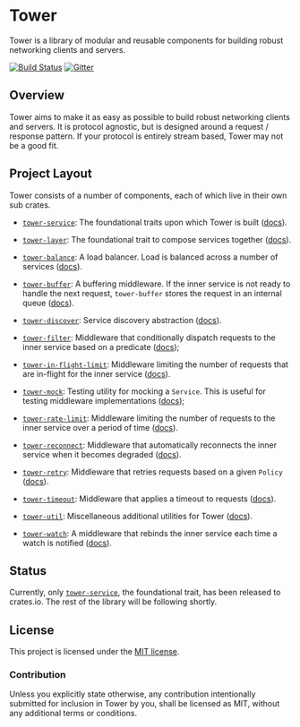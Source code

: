 # Tower

Tower is a library of modular and reusable components for building robust
networking clients and servers.

[![Build Status][azure-badge]][azure-url]
[![Gitter][gitter-badge]][gitter-url]

[azure-badge]: https://dev.azure.com/tower-rs/Tower/_apis/build/status/tower-rs.tower?branchName=master
[azure-url]: https://dev.azure.com/tower-rs/Tower/_build
[gitter-badge]: https://badges.gitter.im/tower-rs/tower.svg
[gitter-url]: https://gitter.im/tower-rs/tower

## Overview

Tower aims to make it as easy as possible to build robust networking clients and
servers. It is protocol agnostic, but is designed around a request / response
pattern. If your protocol is entirely stream based, Tower may not be a good fit.

## Project Layout

Tower consists of a number of components, each of which live in their own sub
crates.

* [`tower-service`]: The foundational traits upon which Tower is built
  ([docs][ts-docs]).

* [`tower-layer`]: The foundational trait to compose services together
  ([docs][tl-docs]).

* [`tower-balance`]: A load balancer. Load is balanced across a number of
  services ([docs][tb-docs]).

* [`tower-buffer`]: A buffering middleware. If the inner service is not ready to
  handle the next request, `tower-buffer` stores the request in an internal
  queue ([docs][tbuf-docs]).

* [`tower-discover`]: Service discovery abstraction ([docs][td-docs]).

* [`tower-filter`]: Middleware that conditionally dispatch requests to the inner
  service based on a predicate ([docs][tf-docs]);

* [`tower-in-flight-limit`]: Middleware limiting the number of requests that
  are in-flight for the inner service ([docs][tifl-docs]).

* [`tower-mock`]: Testing utility for mocking a `Service`. This is useful for
  testing middleware implementations ([docs][tm-docs]);

* [`tower-rate-limit`]: Middleware limiting the number of requests to the inner
  service over a period of time ([docs][trl-docs]).

* [`tower-reconnect`]: Middleware that automatically reconnects the inner
  service when it becomes degraded ([docs][tre-docs]).

* [`tower-retry`]: Middleware that retries requests based on a given `Policy`
  ([docs][tretry-docs]).

* [`tower-timeout`]: Middleware that applies a timeout to requests
  ([docs][tt-docs]).

* [`tower-util`]: Miscellaneous additional utilities for Tower
  ([docs][tu-docs]).

* [`tower-watch`]: A middleware that rebinds the inner service each time a watch
  is notified ([docs][tw-docs]).

## Status

Currently, only [`tower-service`], the foundational trait, has been released to
crates.io. The rest of the library will be following shortly.

## License

This project is licensed under the [MIT license](LICENSE).

### Contribution

Unless you explicitly state otherwise, any contribution intentionally submitted
for inclusion in Tower by you, shall be licensed as MIT, without any additional
terms or conditions.

[`tower-service`]: tower-service
[ts-docs]: https://docs.rs/tower-service/
[`tower-layer`]: tower-layer
[tl-docs]: https://docs.rs/tower-layer/
[`tower-balance`]: tower-balance
[tb-docs]: https://tower-rs.github.io/tower/tower_balance/index.html
[`tower-buffer`]: tower-buffer
[tbuf-docs]: https://tower-rs.github.io/tower/tower_buffer/index.html
[`tower-discover`]: tower-discover
[td-docs]: https://tower-rs.github.io/tower/tower_discover/index.html
[`tower-filter`]: tower-filter
[tf-docs]: https://tower-rs.github.io/tower/tower_filter/index.html
[`tower-in-flight-limit`]: tower-in-flight-limit
[tifl-docs]: https://tower-rs.github.io/tower/tower_in_flight_limit/index.html
[`tower-mock`]: tower-mock
[tm-docs]: https://tower-rs.github.io/tower/tower_mock/index.html
[`tower-rate-limit`]: tower-rate-limit
[trl-docs]: https://tower-rs.github.io/tower/tower_rate_limit/index.html
[`tower-reconnect`]: tower-reconnect
[tre-docs]: https://tower-rs.github.io/tower/tower_reconnect/index.html
[`tower-retry`]: tower-retry
[tretry-docs]: https://tower-rs.github.io/tower/tower_retry/index.html
[`tower-timeout`]: tower-timeout
[tt-docs]: https://tower-rs.github.io/tower/tower_timeout/index.html
[`tower-util`]: tower-util
[tu-docs]: https://tower-rs.github.io/tower/tower_util/index.html
[`tower-watch`]: tower-watch
[tw-docs]: https://tower-rs.github.io/tower/tower_watch/index.html
